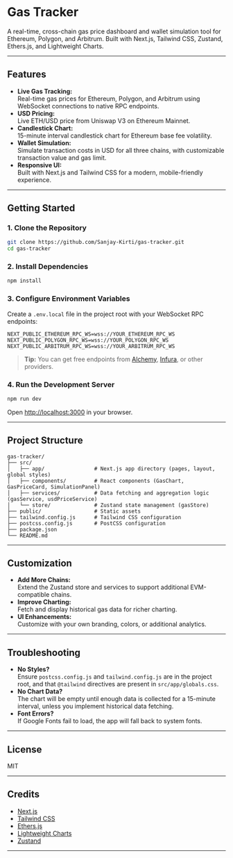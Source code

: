 # Gas Tracker

A real-time, cross-chain gas price dashboard and wallet simulation tool for Ethereum, Polygon, and Arbitrum. Built with Next.js, Tailwind CSS, Zustand, Ethers.js, and Lightweight Charts.

---

## Features

- **Live Gas Tracking:**  
  Real-time gas prices for Ethereum, Polygon, and Arbitrum using WebSocket connections to native RPC endpoints.
- **USD Pricing:**  
  Live ETH/USD price from Uniswap V3 on Ethereum Mainnet.
- **Candlestick Chart:**  
  15-minute interval candlestick chart for Ethereum base fee volatility.
- **Wallet Simulation:**  
  Simulate transaction costs in USD for all three chains, with customizable transaction value and gas limit.
- **Responsive UI:**  
  Built with Next.js and Tailwind CSS for a modern, mobile-friendly experience.

---

## Getting Started

### 1. **Clone the Repository**
```sh
git clone https://github.com/Sanjay-Kirti/gas-tracker.git
cd gas-tracker
```

### 2. **Install Dependencies**
```sh
npm install
```

### 3. **Configure Environment Variables**

Create a `.env.local` file in the project root with your WebSocket RPC endpoints:
```
NEXT_PUBLIC_ETHEREUM_RPC_WS=wss://YOUR_ETHEREUM_RPC_WS
NEXT_PUBLIC_POLYGON_RPC_WS=wss://YOUR_POLYGON_RPC_WS
NEXT_PUBLIC_ARBITRUM_RPC_WS=wss://YOUR_ARBITRUM_RPC_WS
```
> **Tip:** You can get free endpoints from [Alchemy](https://www.alchemy.com/), [Infura](https://infura.io/), or other providers.

### 4. **Run the Development Server**
```sh
npm run dev
```
Open [http://localhost:3000](http://localhost:3000) in your browser.

---

## Project Structure

```
gas-tracker/
├── src/
│   ├── app/                # Next.js app directory (pages, layout, global styles)
│   ├── components/         # React components (GasChart, GasPriceCard, SimulationPanel)
│   ├── services/           # Data fetching and aggregation logic (gasService, usdPriceService)
│   └── store/              # Zustand state management (gasStore)
├── public/                 # Static assets
├── tailwind.config.js      # Tailwind CSS configuration
├── postcss.config.js       # PostCSS configuration
├── package.json
└── README.md
```

---

## Customization

- **Add More Chains:**  
  Extend the Zustand store and services to support additional EVM-compatible chains.
- **Improve Charting:**  
  Fetch and display historical gas data for richer charting.
- **UI Enhancements:**  
  Customize with your own branding, colors, or additional analytics.

---

## Troubleshooting

- **No Styles?**  
  Ensure `postcss.config.js` and `tailwind.config.js` are in the project root, and that `@tailwind` directives are present in `src/app/globals.css`.
- **No Chart Data?**  
  The chart will be empty until enough data is collected for a 15-minute interval, unless you implement historical data fetching.
- **Font Errors?**  
  If Google Fonts fail to load, the app will fall back to system fonts.

---

## License

MIT

---

## Credits

- [Next.js](https://nextjs.org/)
- [Tailwind CSS](https://tailwindcss.com/)
- [Ethers.js](https://docs.ethers.org/)
- [Lightweight Charts](https://tradingview.github.io/lightweight-charts/)
- [Zustand](https://zustand-demo.pmnd.rs/)

---

